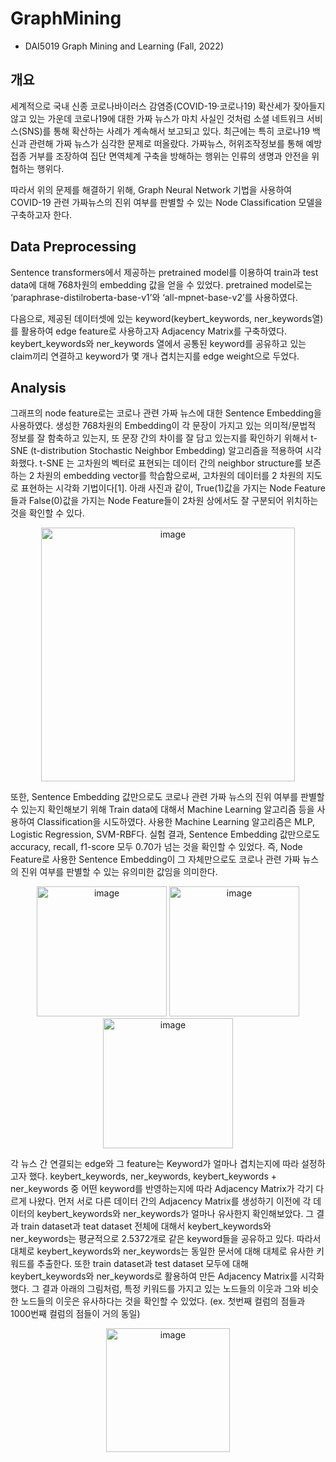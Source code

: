 # GraphMining

- DAI5019 Graph Mining and Learning (Fall, 2022)


## 개요

세계적으로 국내 신종 코로나바이러스 감염증(COVID-19·코로나19) 확산세가 잦아들지 않고 있는 가운데 코로나19에 대한 가짜 뉴스가 마치 사실인 것처럼 소셜 네트워크 서비스(SNS)를 통해 확산하는 사례가 계속해서 보고되고 있다. 최근에는 특히 코로나19 백신과 관련해 가짜 뉴스가 심각한 문제로 떠올랐다. 가짜뉴스, 허위조작정보를 통해 예방 접종 거부를 조장하여 집단 면역체계 구축을 방해하는 행위는 인류의 생명과 안전을 위협하는 행위다.

따라서 위의 문제를 해결하기 위해, Graph Neural Network 기법을 사용하여 COVID-19 관련 가짜뉴스의 진위 여부를 판별할 수 있는 Node Classification 모델을 구축하고자 한다. 


## Data Preprocessing 

Sentence transformers에서 제공하는 pretrained model를 이용하여 train과 test data에 대해 768차원의 embedding 값을 얻을 수 있었다. pretrained model로는 ‘paraphrase-distilroberta-base-v1’와 ‘all-mpnet-base-v2’를 사용하였다. 

다음으로, 제공된 데이터셋에 있는 keyword(keybert_keywords, ner_keywords열)를 활용하여 edge feature로 사용하고자 Adjacency Matrix를 구축하였다. keybert_keywords와 ner_keywords 열에서 공통된 keyword를 공유하고 있는 claim끼리 연결하고 keyword가 몇 개나 겹치는지를 edge weight으로 두었다. 


## Analysis 

그래프의 node feature로는 코로나 관련 가짜 뉴스에 대한 Sentence Embedding을 사용하였다. 생성한 768차원의 Embedding이 각 문장이 가지고 있는 의미적/문법적 정보를 잘 함축하고 있는지, 또 문장 간의 차이를 잘 담고 있는지를 확인하기 위해서 t-SNE (t-distribution Stochastic Neighbor Embedding) 알고리즘을 적용하여 시각화했다.  t-SNE 는 고차원의 벡터로 표현되는 데이터 간의 neighbor structure를 보존하는 2 차원의 embedding vector를 학습함으로써, 고차원의 데이터를 2 차원의 지도로 표현하는 시각화 기법이다[1]. 아래 사진과 같이, True(1)값을 가지는 Node Feature들과 False(0)값을 가지는 Node Feature들이 2차원 상에서도 잘 구분되어 위치하는 것을 확인할 수 있다.

<div align="center">
<img width="406" alt="image" src="https://user-images.githubusercontent.com/76966915/211153712-5e7177ac-98fc-4399-aab9-ade2708bf751.png">
</div>

또한, Sentence Embedding 값만으로도 코로나 관련 가짜 뉴스의 진위 여부를 판별할 수 있는지 확인해보기 위해 Train data에 대해서 Machine Learning 알고리즘 등을 사용하여 Classification을 시도하였다. 사용한 Machine Learning 알고리즘은 MLP, Logistic Regression, SVM-RBF다. 실험 결과, Sentence Embedding 값만으로도 accuracy, recall, f1-score 모두 0.70가 넘는 것을 확인할 수 있었다. 즉, Node Feature로 사용한 Sentence Embedding이 그 자체만으로도 코로나 관련 가짜 뉴스의 진위 여부를 판별할 수 있는 유의미한 값임을 의미한다. 

<div align="center">
  <img width="208" alt="image" src="https://user-images.githubusercontent.com/76966915/211153737-acc75a23-a9d8-4288-b125-fff12edb2526.png">
  <img width="208" alt="image" src="https://user-images.githubusercontent.com/76966915/211153741-885a935f-6996-4cc9-82e4-4d2976c46ad2.png">
  <img width="208" alt="image" src="https://user-images.githubusercontent.com/76966915/211153742-4b947412-f70d-46ae-8940-4e41057574ff.png">
</div>

각 뉴스 간 연결되는 edge와 그 feature는 Keyword가 얼마나 겹치는지에 따라 설정하고자 했다. keybert_keywords, ner_keywords, keybert_keywords + ner_keywords 중 어떤 keyword를 반영하는지에 따라 Adjacency Matrix가 각기 다르게 나왔다. 먼저 서로 다른 데이터 간의 Adjacency Matrix를 생성하기 이전에 각 데이터의 keybert_keywords와 ner_keywords가 얼마나 유사한지 확인해보았다. 그 결과 train dataset과 teat dataset 전체에 대해서 keybert_keywords와 ner_keywords는 평균적으로 2.5372개로 같은 keyword들을 공유하고 있다. 따라서 대체로 keybert_keywords와 ner_keywords는 동일한 문서에 대해 대체로 유사한 키워드를 추출한다. 또한 train dataset과 test dataset 모두에 대해 keybert_keywords와 ner_keywords로 활용하여 만든 Adjacency Matrix를 시각화했다. 그 결과 아래의 그림처럼, 특정 키워드를 가지고 있는 노드들의 이웃과 그와 비슷한 노드들의 이웃은 유사하다는 것을 확인할 수 있었다. (ex. 첫번째 컬럼의 점들과 1000번째 컬럼의 점들이 거의 동일)

<div align ="center">
  <img width="198" alt="image" src="https://user-images.githubusercontent.com/76966915/211153766-9ab65912-ddaf-42c5-9762-e6675a6f4d8f.png">
</div>
